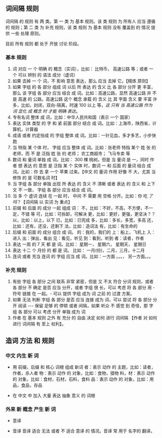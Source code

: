 
## 词间隔 规则

词间隔 的 规则 有 两 类。第 一 类 为 基本 规则。该 类 规则 为 所有人 应当 遵循 的 规则；第 二 类 为 补充 规则，该 类 规则 为 基本 规则 没有 覆盖到 的 情况 提供 一些 处理 原则。

目前 所有 规则 都 处于 开放 讨论 阶段。


### 基本 规则
1. 词 对应 一 个 明确 的 概念（实词），比如： 比特币， 高速公路 等；或者 一 个 可以 辨别 的 语法 成分（虚词）
1. 如果 去掉 一 个 词，不 影响 意思 表达，那么 应当 去掉 它。【精炼 原则】
1. 如果 字组 的 各 部分 组成 词 以后 所 表达 的 含义 比 各 部分 分开 更 丰富，那么 该 字组 各 部分 应当 结合 成 词。比如：高速公路，显然 高速公路 并 不是 高速 的 公路。高速公路 这个 概念 承载 的 含义 比 其 字面 含义 要 丰富 许多，比如，封闭，双向-隔离，时速 100 以上 等，*这 只有 当 高速公路 作为 词 显化 成 概念 时 才能 明确 表达*。
1. 专有名词 整体 成 词，比如：中华人民共和国（表示 一个 国家）
1. 表达 实体 类型 的 字 和 紧 前面 部分 结合 成 词。比如：上海市，陕西省，计算机，计算器 
1. 成语 或者 约定俗成 的 字组 整体 成 词。比如：一针见血，多才多艺，小步快跑
1. 当 特指 某 个体 时， 字组 应当 整体 成 词。比如：张老师 特指 某个 姓 张 的 老师，而 不 是 泛指 姓 张 的 老师； 农工商超市； 飞马专卖 等
1. 数词 和 量词 单独 成 词。比如： 300 棵 桃树。但是 当 量词 是 一，同时 作者 想 表达 的 意思 是 泛指 某 个 实体 时，数词 一 和 后面 的 量词 结合 成 词。比如：你 去 拿 一个 苹果 过来。【中文 的 量词 作用 好像 不 大，尤其 当 修饰 的 是 可数名词 时】
1. 当 字组 各 部分 单独 出现 所 表达 的 含义 不 清晰 或者 表达 的 含义 和 上下文 不 一致， 字组 各 部分 应当 结合 成 词。
1. 当 多 个 虚词 连续 在 一起 时， 中间 不 需要 用 空格 分开。比如：你 吃 *了吗*？【词间隔 以 实词 为 重点】 
1. 前缀 和 后面 的 成分 一起 组成 词：
	不，比如：不好，不高，不方便，不一定，不错 等
	可，比如：可拆卸，可解决
	更，比如：更好，更强，更坚决？？
	以，比如：以上，以下
	已，比如：已完成
	多，比如：多长，多宽，多高
	还，比如：还有，还没，还剩下
	法，比如：造词法
	有，比如：有生命的
1. 后缀 和 前面 的 成分 组合 成 词。
	的：我的，我们的
	上：船上，飞机上
	入：进入
	出：弹出，看出
	见：看见，听见
	到：看到，听到
	者：读者，作者
1. 表达 一周 的 7 天 都 是 词。比如： 星期一， 星期六， 星期天， 星期日
1. 表达 十二 个 月份 的 都 是 词。 比如： 一月(份)，二月，三月，十二月
1. 连词 或者 充当 连词 的 字组 应当 成 词。比如：一方面 。。。， 另一方面。。。


### 补充 规则

1. 有些 字组 各 部分 之间 联系 非常 紧密，但是 又 不太 符合 分词 规则，或者 各 部分 不 确定 是否 应当 分开，或者 字组 很 长，可以 考虑 将 各 部分 用 - 符号 链接 在 一起。- 可以 提供 字组 成为 词 之前 的 过渡 方案。
1. 如果 无法 判断 字组 各 部分 是否 应当 连接 成为 词，可以 尝试 将 各 部分 分开 阅读 --- 保留 足够 的 停顿 或者 间隔，如果 听众 不 感觉 到 奇怪，那 字组 各 部分 可以 考虑 分开 单独 成为 词
1. 作者 在 基本 规则 之外 有 充分 的 自由 决定 如何 进行 词间隔 【作者 对 如何 进行 词间隔 有 至上 权利】。


## 造词 方法 和 规则 

### 中文 内生 新 词 
- 用 前缀，后缀 和 核心 词根 组成 新词
	者：表示 动作 的 主题，比如：读者，作者，杀人者
	物：表示 动作 的 对象，比如：食物，猎物
	料，材：表示 动作 的 对象，比如：食材，石材，石料，食料
	品：表示 动作 的 对象，比如：用品，食品，存品

- 在 中文 中 加入 大量 表达 抽象 意义 的 词根

### 外来 新 概念 产生 新 词



- 意译




- 音译
音译 适合 无法 或者 不 适合 意译 的 情况。音译 常 用于 名字的 翻译。  
